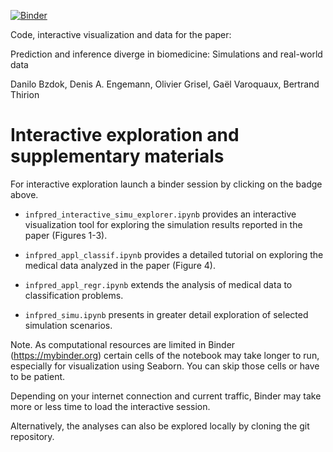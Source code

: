 [![Binder](https://mybinder.org/badge.svg)](https://mybinder.org/v2/gh/banilo/inf_vs_pred_2018/master)

Code, interactive visualization and data for the paper:

Prediction and inference diverge in biomedicine:
Simulations and real-world data

Danilo Bzdok, Denis A. Engemann, Olivier Grisel, Gaël Varoquaux, Bertrand Thirion


# Interactive exploration and supplementary materials

For interactive exploration launch a binder session by clicking on the badge above.

- ```infpred_interactive_simu_explorer.ipynb``` provides an interactive visualization tool for exploring the simulation results reported in the paper (Figures 1-3).

- ```infpred_appl_classif.ipynb``` provides a detailed tutorial on exploring the medical data analyzed in the paper (Figure 4).

- ```infpred_appl_regr.ipynb``` extends the analysis of medical data to classification problems.

- ```infpred_simu.ipynb``` presents in greater detail exploration of selected simulation scenarios.

Note. As computational resources are limited in Binder (https://mybinder.org) certain cells of the notebook may take longer to run, especially for visualization using Seaborn. You can skip those cells or have to be patient.

Depending on your internet connection and current traffic, Binder may take more or less time to load the interactive session.

Alternatively, the analyses can also be explored locally by cloning the git repository.
